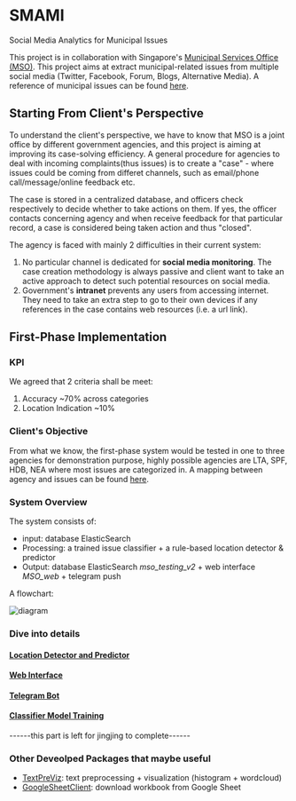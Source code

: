 # SMAMI
Social Media Analytics for Municipal Issues

This project is in collaboration with Singapore's [Municipal Services Office (MSO)](www.mnd.gov.sg/mso/).
This project aims at extract municipal-related issues from multiple social media (Twitter, Facebook, Forum, Blogs, Alternative Media). A reference of municipal issues can be found [here](https://drive.google.com/a/smu.edu.sg/file/d/0B6Yi6-z5BVZNTzgzNGhPTzV3R1E/view?usp=sharing).

## Starting From Client's Perspective
To understand the client's perspective, we have to know that MSO is a joint office by different government agencies, and this project is aiming at improving its case-solving efficiency. A general procedure for agencies to deal with incoming complaints(thus issues) is to create a "case" - where issues could be coming from differet channels, such as email/phone call/message/online feedback etc.

The case is stored in a centralized database, and officers check respectively to decide whether to take actions on them. If yes, the officer contacts concerning agency and when receive feedback for that particular record, a case is considered being taken action and thus "closed".

The agency is faced with mainly 2 difficulties in their current system:
1. No particular channel is dedicated for **social media monitoring**. The case creation methodology is always passive and client want to take an active approach to detect such potential resources on social media.
2. Government's **intranet** prevents any users from accessing internet. They need to take an extra step to go to their own devices if any references in the case contains web resources (i.e. a url link).

## First-Phase Implementation
### KPI
We agreed that 2 criteria shall be meet:
1. Accuracy ~70% across categories
2. Location Indication ~10%
### Client's Objective
From what we know, the first-phase system would be tested in one to three agencies for demonstration purpose, highly possible agencies are LTA, SPF, HDB, NEA where most issues are categorized in. A mapping between agency and issues can be found [here](https://github.com/LARC-CMU-SMU/SMAMI/blob/master/Category-issue%20mapping.xlsx).
### System Overview
The system consists of:
* input: database ElasticSearch
* Processing: a trained issue classifier + a rule-based location detector & predictor
* Output: database ElasticSearch *mso_testing_v2* + web interface *MSO_web* + telegram push

A flowchart:

![diagram](https://github.com/LARC-CMU-SMU/SMAMI/blob/master/SMAMI_Diagram.png)

### Dive into details
#### [Location Detector and Predictor](https://github.com/LARC-CMU-SMU/SMAMI/tree/master/Location%20detector%20and%20predictor)
#### [Web Interface](https://github.com/LARC-CMU-SMU/SMAMI/tree/master/Web%20Interface)
#### [Telegram Bot](https://github.com/LARC-CMU-SMU/SMAMI/tree/master/Telegram-ES)

#### [Classifier Model Training](https://github.com/LARC-CMU-SMU/SMAMI/tree/master/Classifier%20Model%20Training)

------this part is left for jingjing to complete------

### Other Deveolped Packages that maybe useful
* [TextPreViz](https://github.com/yang0339/TextPreViz): text preprocessing + visualization (histogram + wordcloud)
* [GoogleSheetClient](https://github.com/yang0339/GoogleSheetClient): download workbook from Google Sheet